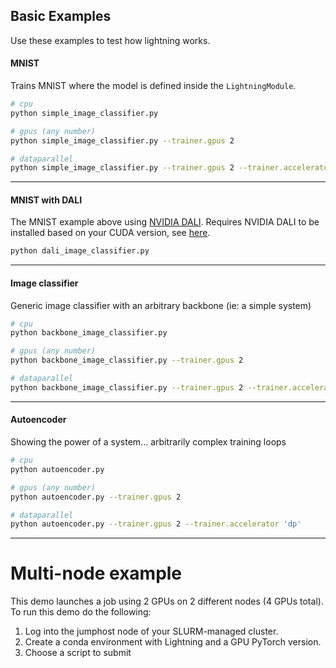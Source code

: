 ## Basic Examples
Use these examples to test how lightning works.

#### MNIST
Trains MNIST where the model is defined inside the `LightningModule`.
```bash
# cpu
python simple_image_classifier.py

# gpus (any number)
python simple_image_classifier.py --trainer.gpus 2

# dataparallel
python simple_image_classifier.py --trainer.gpus 2 --trainer.accelerator 'dp'
```

---
#### MNIST with DALI
The MNIST example above using [NVIDIA DALI](https://developer.nvidia.com/DALI).
Requires NVIDIA DALI to be installed based on your CUDA version, see [here](https://docs.nvidia.com/deeplearning/dali/user-guide/docs/installation.html).
```bash
python dali_image_classifier.py
```

---
#### Image classifier
Generic image classifier with an arbitrary backbone (ie: a simple system)
```bash
# cpu
python backbone_image_classifier.py

# gpus (any number)
python backbone_image_classifier.py --trainer.gpus 2

# dataparallel
python backbone_image_classifier.py --trainer.gpus 2 --trainer.accelerator 'dp'
```

---
#### Autoencoder
Showing the power of a system... arbitrarily complex training loops
```bash
# cpu
python autoencoder.py

# gpus (any number)
python autoencoder.py --trainer.gpus 2

# dataparallel
python autoencoder.py --trainer.gpus 2 --trainer.accelerator 'dp'
```
---
# Multi-node example

This demo launches a job using 2 GPUs on 2 different nodes (4 GPUs total).
To run this demo do the following:

1. Log into the jumphost node of your SLURM-managed cluster.
2. Create a conda environment with Lightning and a GPU PyTorch version.
3. Choose a script to submit
